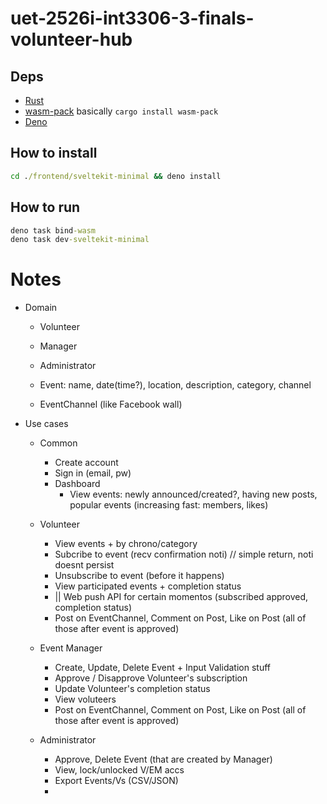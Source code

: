 # uet-2526i-int3306-3-finals-volunteer-hub

## Deps
- [Rust](https://rust-lang.org/tools/install/)
- [wasm-pack](https://drager.github.io/wasm-pack/)
    basically `cargo install wasm-pack`
- [Deno](https://docs.deno.com/runtime/getting_started/installation/)

## How to install
```cmd
cd ./frontend/sveltekit-minimal && deno install
```

## How to run
```cmd
deno task bind-wasm
deno task dev-sveltekit-minimal
```

# Notes
- Domain
	- Volunteer
	- Manager
	- Administrator

	- Event: name, date(time?), location, description, category, channel
	- EventChannel (like Facebook wall)
- Use cases
	- Common
		- Create account
		- Sign in (email, pw)
		- Dashboard
			- View events: newly announced/created?, having new posts, popular events (increasing fast: members, likes)
	- Volunteer
		- View events + by chrono/category
		- Subcribe to event (recv confirmation noti)  // simple return, noti doesnt persist
		- Unsubscribe to event (before it happens)
		- View participated events + completion status
		- || Web push API for certain momentos (subscribed approved, completion status)
		- Post on EventChannel, Comment on Post, Like on Post (all of those after event is approved)

	- Event Manager
		- Create, Update, Delete Event + Input Validation stuff
		- Approve / Disapprove Volunteer's subscription
		- Update Volunteer's completion status
		- View voluteers
		- Post on EventChannel, Comment on Post, Like on Post (all of those after event is approved)

	- Administrator
		- Approve, Delete Event (that are created by Manager)
		- View, lock/unlocked V/EM accs
		- Export Events/Vs (CSV/JSON)
		- 